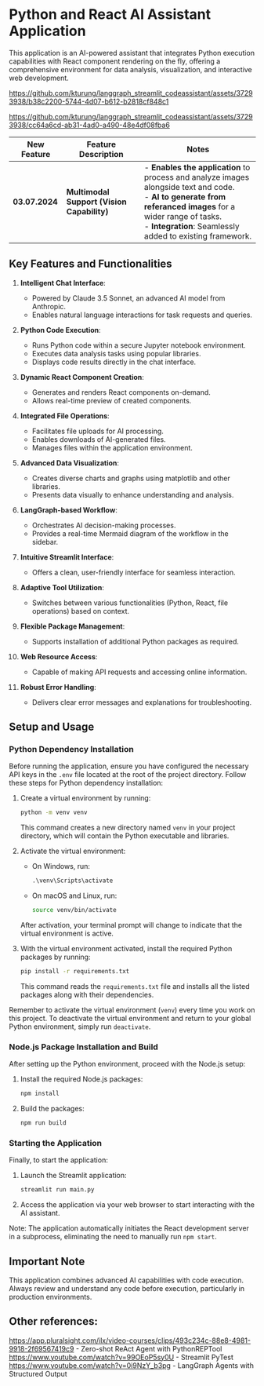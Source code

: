 # Python and React AI Assistant Application

This application is an AI-powered assistant that integrates Python execution capabilities with React component rendering on the fly, offering a comprehensive environment for data analysis, visualization, and interactive web development.







https://github.com/kturung/langgraph_streamlit_codeassistant/assets/37293938/b38c2200-5744-4d07-b612-b2818cf848c1



https://github.com/kturung/langgraph_streamlit_codeassistant/assets/37293938/cc64a6cd-ab31-4ad0-a490-48e4df08fba6


| **New Feature** | Feature Description                           | Notes                                                                                                                                                                                                                   |
|-----------------------|-----------------------------------------------|-------------------------------------------------------------------------------------------------------------------------------------------------------------------------------------------------------------------------|
| **03.07.2024**        | **Multimodal Support (Vision Capability)**    | - **Enables the application** to process and analyze images  alongside text and code.<br>- **AI to generate from referanced images** for a wider range of tasks.<br>- **Integration**: Seamlessly added to existing framework. |


## Key Features and Functionalities

1. **Intelligent Chat Interface**: 
   - Powered by Claude 3.5 Sonnet, an advanced AI model from Anthropic.
   - Enables natural language interactions for task requests and queries.

2. **Python Code Execution**: 
   - Runs Python code within a secure Jupyter notebook environment.
   - Executes data analysis tasks using popular libraries.
   - Displays code results directly in the chat interface.

3. **Dynamic React Component Creation**:
   - Generates and renders React components on-demand.
   - Allows real-time preview of created components.

4. **Integrated File Operations**: 
   - Facilitates file uploads for AI processing.
   - Enables downloads of AI-generated files.
   - Manages files within the application environment.

5. **Advanced Data Visualization**: 
   - Creates diverse charts and graphs using matplotlib and other libraries.
   - Presents data visually to enhance understanding and analysis.

6. **LangGraph-based Workflow**: 
   - Orchestrates AI decision-making processes.
   - Provides a real-time Mermaid diagram of the workflow in the sidebar.

7. **Intuitive Streamlit Interface**: 
   - Offers a clean, user-friendly interface for seamless interaction.

8. **Adaptive Tool Utilization**: 
   - Switches between various functionalities (Python, React, file operations) based on context.

9. **Flexible Package Management**: 
   - Supports installation of additional Python packages as required.

10. **Web Resource Access**: 
    - Capable of making API requests and accessing online information.

11. **Robust Error Handling**: 
    - Delivers clear error messages and explanations for troubleshooting.

## Setup and Usage

### Python Dependency Installation

Before running the application, ensure you have configured the necessary API keys in the `.env` file located at the root of the project directory. Follow these steps for Python dependency installation:

1. Create a virtual environment by running:
   ```sh
   python -m venv venv
   ```
   This command creates a new directory named `venv` in your project directory, which will contain the Python executable and libraries.

2. Activate the virtual environment:
   - On Windows, run:
     ```cmd
     .\venv\Scripts\activate
     ```
   - On macOS and Linux, run:
     ```sh
     source venv/bin/activate
     ```
   After activation, your terminal prompt will change to indicate that the virtual environment is active.

3. With the virtual environment activated, install the required Python packages by running:
   ```sh
   pip install -r requirements.txt
   ```
   This command reads the `requirements.txt` file and installs all the listed packages along with their dependencies.

Remember to activate the virtual environment (`venv`) every time you work on this project. To deactivate the virtual environment and return to your global Python environment, simply run `deactivate`.

### Node.js Package Installation and Build

After setting up the Python environment, proceed with the Node.js setup:

1. Install the required Node.js packages:
   ```sh
   npm install
   ```

2. Build the packages:
   ```sh
   npm run build
   ```

### Starting the Application

Finally, to start the application:

1. Launch the Streamlit application:
   ```sh
   streamlit run main.py
   ```

2. Access the application via your web browser to start interacting with the AI assistant.

Note: The application automatically initiates the React development server in a subprocess, eliminating the need to manually run `npm start`.

## Important Note

This application combines advanced AI capabilities with code execution. Always review and understand any code before execution, particularly in production environments.


## Other references:
https://app.pluralsight.com/ilx/video-courses/clips/493c234c-88e8-4981-9918-2f69567419c9 - Zero-shot ReAct Agent with PythonREPTool
https://www.youtube.com/watch?v=99OEoP5sy0U - Streamlit PyTest
https://www.youtube.com/watch?v=0i9NzY_b3pg - LangGraph Agents with Structured Output